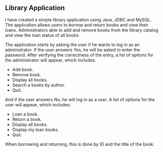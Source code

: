 ## Library Application

 I have created a simple library application using Java, JDBC and MySQL. The application allows users to borrow and return books and view their loans. Administrators  able to add and remove books from the library catalog and view the loan status of all books

The application starts by asking the user if he wants to log in as an administrator.
If the user answers Yes, he will be asked to enter the password. After verifying the correctness of the entry, a list of options for the administrator will appear, which includes:
-  Add book.
-  Remove book.
-  Display all books.
-  Search a books by author.
-  Quit.

And if the user answers No, he will log in as a user. A list of options for the user will appear, which includes:
- Loan a book.
- Return a book.
- Display all books.
- Display my loan books.
- Quit.

When borrowing and returning, this is done by ID and the title of the book.
